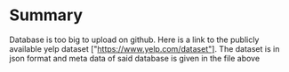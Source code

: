 # Summary

Database is too big to upload on github. Here is a link to the publicly  available yelp dataset ["https://www.yelp.com/dataset"]. The dataset is in json format and meta data of said database is given in the file above
